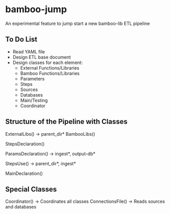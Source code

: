 # bamboo-jump
An experimental feature to jump start a new bamboo-lib ETL pipeline

## To Do List
* Read YAML file
* Design ETL base document
* Design classes for each element:
    - External Functions/Libraries
    - Bamboo Functions/Libraries
    - Parameters
    - Steps
    - Sources
    - Databases
    - Main/Testing
    - Coordinator

## Structure of the Pipeline with Classes
ExternalLibs() -> parent_dir*
BambooLibs()

StepsDeclaration()

ParamsDeclaration() -> ingest*, output-db*

StepsUse() -> parent_dir*, ingest*

MainDeclaration()

## Special Classes
Coordinator() -> Coordinates all classes
ConnectionsFile() -> Reads sources and databases 